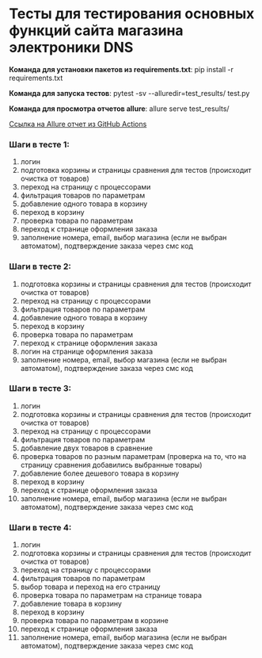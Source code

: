 # Тесты для тестирования основных функций сайта магазина электроники DNS

**Команда для установки пакетов из requirements.txt**: pip install -r requirements.txt

**Команда для запуска тестов**:  pytest -sv --alluredir=test_results/ test.py

**Команда для просмотра отчетов allure**:  allure serve test_results/



[Ссылка на Allure отчет из GitHub Actions](https://codeels.github.io/DNS_shop_autotests/)

### Шаги в тесте 1:
1.	логин
2.	подготовка корзины и страницы сравнения для тестов (происходит очистка от товаров)
3.	переход на страницу с процессорами
4.	фильтрация товаров по параметрам
5.	добавление одного товара в корзину
6.	переход в корзину
7.	проверка товара по параметрам
8.	переход к странице оформления заказа
9.	заполнение номера, email, выбор магазина (если не выбран автоматом), подтверждение заказа через смс код


### Шаги в тесте 2:
1.	подготовка корзины и страницы сравнения для тестов (происходит очистка от товаров)
2.	переход на страницу с процессорами
3.	фильтрация товаров по параметрам
4.	добавление одного товара в корзину
5.	переход в корзину
6.	проверка товара по параметрам
7.	переход к странице оформления заказа
8.	логин на странице оформления заказа
9.	заполнение номера, email, выбор магазина (если не выбран автоматом), подтверждение заказа через смс код


### Шаги в тесте 3:
1.	логин
2.	подготовка корзины и страницы сравнения для тестов (происходит очистка от товаров)
3.	переход на страницу с процессорами
4.	фильтрация товаров по параметрам
5.	добавление двух товаров в сравнение
6.	проверка товаров по разным параметрам (проверка на то, что на страницу сравнения добавились выбранные товары)
7.	добавление более дешевого товара в корзину
8.	переход в корзину
9.	переход к странице оформления заказа
10.	заполнение номера, email, выбор магазина (если не выбран автоматом), подтверждение заказа через смс код


### Шаги в тесте 4:
1.	логин
2.	подготовка корзины и страницы сравнения для тестов (происходит очистка от товаров)
3.	переход на страницу с процессорами
4.	фильтрация товаров по параметрам
5.	выбор товара и переход на его страницу
6.	проверка товара по параметрам на странице товара
7.	добавление товара в корзину
8.	переход в корзину
9.	проверка товара по параметрам в корзине
10.	переход к странице оформления заказа
11.	заполнение номера, email, выбор магазина (если не выбран автоматом), подтверждение заказа через смс код
